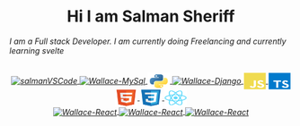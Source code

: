 <div align="center">
<h1>Hi I am Salman Sheriff</h1>
  
</div>
<div align="left">
<em>I am a Full stack Developer. I am currently doing Freelancing and currently learning svelte</p>  
</div>

<div align="center">
  <a href="https://github.com/salmansheri">

 

  <div style="display: inline_block"><br>
    <img align="center" alt="salmanVSCode" height="30" width="40" src="https://www.google.com/url?sa=i&url=https%3A%2F%2Fjavascript.plainenglish.io%2Fsvelte-first-impressions-lots-of-magic-99317fcaa35a&psig=AOvVaw2y9GgErftJvRJ5-aGMm20P&ust=1690319093142000&source=images&cd=vfe&opi=89978449&ved=0CBEQjRxqFwoTCPDw27qfqIADFQAAAAAdAAAAABAE" />
    <img align="center" alt="Wallace-MySql" height="30" width="40" src="https://cdn.jsdelivr.net/gh/devicons/devicon/icons/mysql/mysql-original.svg" />
    <img align="center" alt="Wallace-Python" height="30" width="40" src="https://raw.githubusercontent.com/devicons/devicon/master/icons/python/python-original.svg">
    <img align="center" alt="Wallace-Django" height="30" width="40" src="https://cdn.jsdelivr.net/gh/devicons/devicon/icons/django/django-plain.svg" />
    <img align="center" alt="Wallace-Js" height="30" width="40" src="https://raw.githubusercontent.com/devicons/devicon/master/icons/javascript/javascript-plain.svg">
    <img align="center" alt="Wallace-Ts" height="30" width="40" src="https://raw.githubusercontent.com/devicons/devicon/master/icons/typescript/typescript-plain.svg">
    <img align="center" alt="Wallace-HTML" height="30" width="40" src="https://raw.githubusercontent.com/devicons/devicon/master/icons/html5/html5-original.svg">
    <img align="center" alt="Wallace-CSS" height="30" width="40" src="https://raw.githubusercontent.com/devicons/devicon/master/icons/css3/css3-original.svg">
     <img align="center" alt="Wallace-React" height="30" width="40" src="https://raw.githubusercontent.com/devicons/devicon/master/icons/react/react-original.svg">
  </div>

  <img align="center" alt="Wallace-React" height="500" width="500" src="https://github-readme-stats.vercel.app/api?username=salmansheri&theme=monokai&show_icons=true&hide_border=true&count_private=true">
    <img align="center" alt="Wallace-React" height="30" width="40" src="https://github-readme-stats.vercel.app/api?username=salmansheri&theme=monokai&show_icons=true&hide_border=true&count_private=true">
      <img align="center" alt="Wallace-React" height="30" width="40" src="https://github-readme-stats.vercel.app/api?username=salmansheri&theme=monokai&show_icons=true&hide_border=true&count_private=true">
 
</div>
  
